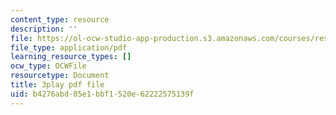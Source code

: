 ```yaml
---
content_type: resource
description: ''
file: https://ol-ocw-studio-app-production.s3.amazonaws.com/courses/res-ll-005-mathematics-of-big-data-and-machine-learning-january-iap-2020/b4276abd85e1bbf1520e62222575139f_ADQck0zeBLQ.pdf
file_type: application/pdf
learning_resource_types: []
ocw_type: OCWFile
resourcetype: Document
title: 3play pdf file
uid: b4276abd-85e1-bbf1-520e-62222575139f
---
```

